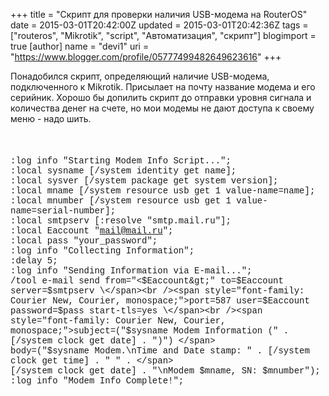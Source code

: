 +++
title = "Скрипт для проверки наличия USB-модема на RouterOS"
date = 2015-03-01T20:42:00Z
updated = 2015-03-01T20:42:36Z
tags = ["routeros", "Mikrotik", "script", "Автоматизация", "скрипт"]
blogimport = true 
[author]
	name = "devi1"
	uri = "https://www.blogger.com/profile/05777499482649623616"
+++

Понадобился скрипт, определяющий наличие USB-модема, подключенного к Mikrotik. Присылает на почту название модема и его серийник. Хорошо бы допилить скрипт до отправки уровня сигнала и количества денег на счете, но мои модемы не дают доступа к своему меню - надо шить.<br /><br /><a name='more'></a><br /><br /><span style="font-family: Courier New, Courier, monospace;">:log info "Starting Modem Info Script...";</span><br /><span style="font-family: Courier New, Courier, monospace;">:local sysname [/system identity get name];</span><br /><span style="font-family: Courier New, Courier, monospace;">:local sysver [/system package get system version];</span><br /><span style="font-family: Courier New, Courier, monospace;">:local mname [/system resource usb get 1 value-name=name];</span><br /><span style="font-family: Courier New, Courier, monospace;">:local mnumber [/system resource usb get 1 value-name=serial-number];</span><br /><span style="font-family: Courier New, Courier, monospace;">:local smtpserv [:resolve "smtp.mail.ru"];</span><br /><span style="font-family: Courier New, Courier, monospace;">:local Eaccount "mail@mail.ru";</span><br /><span style="font-family: Courier New, Courier, monospace;">:local pass "your_password";</span><br /><span style="font-family: Courier New, Courier, monospace;">:log info "Collecting Information";</span><br /><span style="font-family: Courier New, Courier, monospace;">:delay 5;</span><br /><span style="font-family: Courier New, Courier, monospace;">:log info "Sending Information via E-mail...";</span><br /><span style="font-family: Courier New, Courier, monospace;">/tool e-mail send from="&lt;$Eaccount&gt;" to=$Eaccount server=$smtpserv \</span><br /><span style="font-family: Courier New, Courier, monospace;">port=587 user=$Eaccount password=$pass start-tls=yes \</span><br /><span style="font-family: Courier New, Courier, monospace;">subject=("$sysname Modem Information (" . [/system clock get date] . ")") \</span><br /><span style="font-family: Courier New, Courier, monospace;">body=("$sysname Modem.\nTime and Date stamp: " . [/system clock get time] . " " . \</span><br /><span style="font-family: Courier New, Courier, monospace;">[/system clock get date] . "\nModem $mname, SN: $mnumber");</span><br /><span style="font-family: Courier New, Courier, monospace;">:log info "Modem Info Complete!";</span><br /><br /><br />
